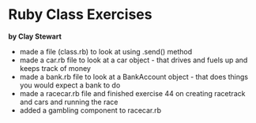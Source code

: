 Ruby Class Exercises
=====================

__by Clay Stewart__

- made a file (class.rb) to look at using .send() method
- made a car.rb file to look at a car object - that drives and fuels up and keeps track of money
- made a bank.rb file to look at a BankAccount object - that does things you would expect a bank to do 
- made a racecar.rb file and finished exercise 44 on creating racetrack and cars and running the race
- added a gambling component to racecar.rb